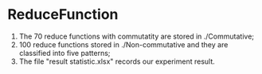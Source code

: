 # ReduceFunction
1. The 70 reduce functions with commutatity are stored in ./Commutative;
2. 100 reduce functions stored in ./Non-commutative and they are classified into five patterns;
3. The file "result statistic.xlsx" records our experiment result.

